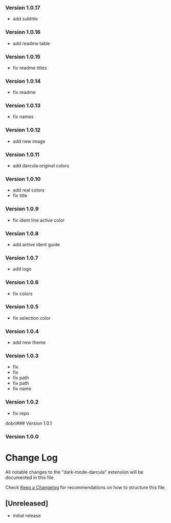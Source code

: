 ### Version 1.0.17
- add subtitle

### Version 1.0.16
- add readme table

### Version 1.0.15
- fix readme titles

### Version 1.0.14
- fix readme

### Version 1.0.13
- fix names

### Version 1.0.12
- add new image

### Version 1.0.11
- add darcula original colors

### Version 1.0.10
- add real colors
- fix title

### Version 1.0.9
- fix ident line active color

### Version 1.0.8
- add active ident guide

### Version 1.0.7
- add logo

### Version 1.0.6
- fix colors

### Version 1.0.5
- fix selection color

### Version 1.0.4
- add new theme

### Version 1.0.3
- fix
- fix
- fix path
- fix path
- fix name

### Version 1.0.2
- fix repo

dobri### Version 1.0.1

### Version 1.0.0

# Change Log
All notable changes to the "dark-mode-darcula" extension will be documented in this file.

Check [Keep a Changelog](http://keepachangelog.com/) for recommendations on how to structure this file.

## [Unreleased]
- Initial release

